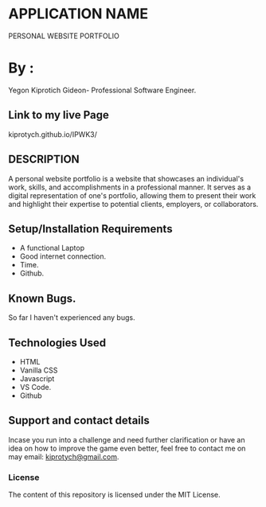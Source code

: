 # APPLICATION NAME
PERSONAL WEBSITE PORTFOLIO

# By :
Yegon Kiprotich Gideon- Professional Software Engineer.

## Link to my live Page
kiprotych.github.io/IPWK3/

## DESCRIPTION

A personal website portfolio is a website that showcases an individual's work, skills, and accomplishments in a professional manner. It serves as a digital representation of one's portfolio, allowing them to present their work and highlight their expertise to potential clients, employers, or collaborators.


## Setup/Installation Requirements
* A functional Laptop
* Good internet connection.
* Time.
* Github.

## Known Bugs.
So far I haven't experienced any bugs.

## Technologies Used
* HTML
* Vanilla CSS
* Javascript
* VS Code.
* Github

## Support and contact details

Incase you run into a challenge and need further clarification or have an idea on how to improve the game even better, feel free to contact me on may email: kiprotych@gmail.com.

### License
The content of this repository is licensed under the MIT License.

 